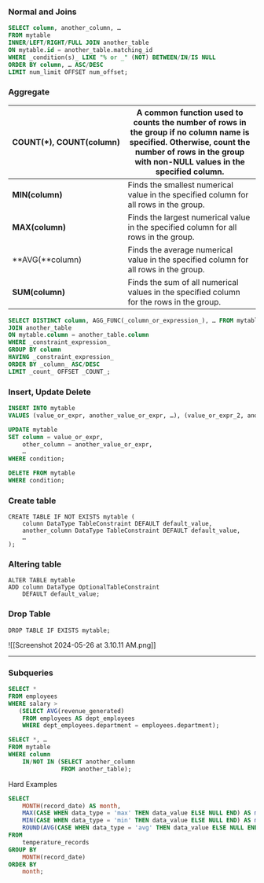 ### Normal and Joins

```sql
SELECT column, another_column, …
FROM mytable
INNER/LEFT/RIGHT/FULL JOIN another_table
ON mytable.id = another_table.matching_id
WHERE _condition(s)_ LIKE "% or _" (NOT) BETWEEN/IN/IS NULL
ORDER BY column, … ASC/DESC
LIMIT num_limit OFFSET num_offset;
```

### Aggregate
| **COUNT(*****)**, **COUNT(**column**)** | A common function used to counts the number of rows in the group if no column name is specified. Otherwise, count the number of rows in the group with non-NULL values in the specified column. |
| --------------------------------------- | ----------------------------------------------------------------------------------------------------------------------------------------------------------------------------------------------- |
| **MIN(**column**)**                     | Finds the smallest numerical value in the specified column for all rows in the group.                                                                                                           |
| **MAX(**column**)**                     | Finds the largest numerical value in the specified column for all rows in the group.                                                                                                            |
| **AVG(**column)                         | Finds the average numerical value in the specified column for all rows in the group.                                                                                                            |
| **SUM(**column**)**                     | Finds the sum of all numerical values in the specified column for the rows in the group.                                                                                                        |
```sql
SELECT DISTINCT column, AGG_FUNC(_column_or_expression_), … FROM mytable
JOIN another_table
ON mytable.column = another_table.column
WHERE _constraint_expression_
GROUP BY column
HAVING _constraint_expression_
ORDER BY _column_ ASC/DESC
LIMIT _count_ OFFSET _COUNT_;
```

### Insert, Update Delete
```sql
INSERT INTO mytable 
VALUES (value_or_expr, another_value_or_expr, …), (value_or_expr_2, another_value_or_expr_2, …), …;
```

```sql
UPDATE mytable
SET column = value_or_expr, 
    other_column = another_value_or_expr, 
    …
WHERE condition;
```

```sql
DELETE FROM mytable
WHERE condition;
```

### Create table
```mysql
CREATE TABLE IF NOT EXISTS mytable (
    column DataType TableConstraint DEFAULT default_value,
    another_column DataType TableConstraint DEFAULT default_value,
    …
);
```

### Altering table
```mysql
ALTER TABLE mytable
ADD column DataType OptionalTableConstraint 
    DEFAULT default_value;
```

### Drop Table
```mysql
DROP TABLE IF EXISTS mytable;
```

![[Screenshot 2024-05-26 at 3.10.11 AM.png]]


---

### Subqueries
```sql
SELECT *
FROM employees
WHERE salary > 
   (SELECT AVG(revenue_generated)
    FROM employees AS dept_employees
    WHERE dept_employees.department = employees.department);
```

```sql
SELECT *, …
FROM mytable
WHERE column
    IN/NOT IN (SELECT another_column
               FROM another_table);
```

Hard Examples
```sql
SELECT 
    MONTH(record_date) AS month,
    MAX(CASE WHEN data_type = 'max' THEN data_value ELSE NULL END) AS max,
    MIN(CASE WHEN data_type = 'min' THEN data_value ELSE NULL END) AS min,
    ROUND(AVG(CASE WHEN data_type = 'avg' THEN data_value ELSE NULL END)) AS avg
FROM 
    temperature_records
GROUP BY 
    MONTH(record_date)
ORDER BY 
    month;
```
